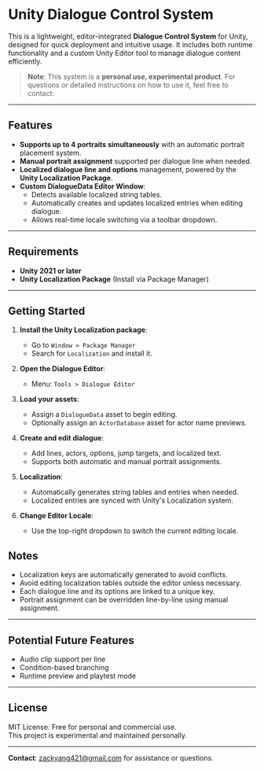 # Unity Dialogue Control System

This is a lightweight, editor-integrated **Dialogue Control System** for Unity, designed for quick deployment and intuitive usage. It includes both runtime functionality and a custom Unity Editor tool to manage dialogue content efficiently.

> **Note**: This system is a **personal use, experimental product**. For questions or detailed instructions on how to use it, feel free to contact:  


---

## Features

- **Supports up to 4 portraits simultaneously** with an automatic portrait placement system.
- **Manual portrait assignment** supported per dialogue line when needed.
- **Localized dialogue line and options** management, powered by the **Unity Localization Package**.
- **Custom DialogueData Editor Window**:
  - Detects available localized string tables.
  - Automatically creates and updates localized entries when editing dialogue.
  - Allows real-time locale switching via a toolbar dropdown.

---

## Requirements

- **Unity 2021 or later**
- **Unity Localization Package** (Install via Package Manager)

---

## Getting Started

1. **Install the Unity Localization package**:
   - Go to `Window > Package Manager`
   - Search for `Localization` and install it.

2. **Open the Dialogue Editor**:
   - Menu: `Tools > Dialogue Editor`

3. **Load your assets**:
   - Assign a `DialogueData` asset to begin editing.
   - Optionally assign an `ActorDatabase` asset for actor name previews.

4. **Create and edit dialogue**:
   - Add lines, actors, options, jump targets, and localized text.
   - Supports both automatic and manual portrait assignments.

5. **Localization**:
   - Automatically generates string tables and entries when needed.
   - Localized entries are synced with Unity's Localization system.

6. **Change Editor Locale**:
   - Use the top-right dropdown to switch the current editing locale.

## Notes

- Localization keys are automatically generated to avoid conflicts.
- Avoid editing localization tables outside the editor unless necessary.
- Each dialogue line and its options are linked to a unique key.
- Portrait assignment can be overridden line-by-line using manual assignment.

---

## Potential Future Features

- Audio clip support per line
- Condition-based branching
- Runtime preview and playtest mode

---

## License

MIT License. Free for personal and commercial use.  
This project is experimental and maintained personally.

---

**Contact**: zackyang421@gmail.com for assistance or questions.